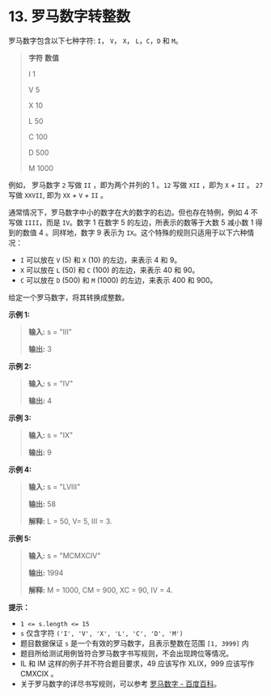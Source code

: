 # 13. 罗马数字转整数

罗马数字包含以下七种字符: `I`， `V`， `X`， `L`，`C`，`D` 和 `M`。

> **字符**           **数值**
>
> I             1
>
> V             5
>
> X             10
>
> L             50
>
> C             100
>
> D             500
>
> M             1000

例如， 罗马数字 `2` 写做 `II` ，即为两个并列的 1 。`12` 写做 `XII` ，即为 `X` \+ `II` 。 `27` 写做  `XXVII`, 即为 `XX` \+ `V` \+ `II` 。

通常情况下，罗马数字中小的数字在大的数字的右边。但也存在特例，例如 4 不写做 `IIII`，而是 `IV`。数字 1 在数字 5 的左边，所表示的数等于大数 5 减小数 1 得到的数值 4 。同样地，数字 9 表示为 `IX`。这个特殊的规则只适用于以下六种情况：

*   `I` 可以放在 `V` \(5\) 和 `X` \(10\) 的左边，来表示 4 和 9。
*   `X` 可以放在 `L` \(50\) 和 `C` \(100\) 的左边，来表示 40 和 90。
*   `C` 可以放在 `D` \(500\) 和 `M` \(1000\) 的左边，来表示 400 和 900。

给定一个罗马数字，将其转换成整数。

**示例 1:**

> **输入:**  s = "III"
>
> **输出:**  3

**示例 2:**

> **输入:**  s = "IV"
>
> **输出:**  4

**示例 3:**

> **输入:**  s = "IX"
>
> **输出:**  9

**示例 4:**

> **输入:**  s = "LVIII"
>
> **输出:**  58
>
> **解释:**  L = 50, V= 5, III = 3\.

**示例 5:**

> **输入:**  s = "MCMXCIV"
>
> **输出:**  1994
>
> **解释:**  M = 1000, CM = 900, XC = 90, IV = 4\.

**提示：**

*   `1 <= s.length <= 15`
*   `s` 仅含字符 `('I', 'V', 'X', 'L', 'C', 'D', 'M')`
*   题目数据保证 `s` 是一个有效的罗马数字，且表示整数在范围 `[1, 3999]` 内
*   题目所给测试用例皆符合罗马数字书写规则，不会出现跨位等情况。
*   IL 和 IM 这样的例子并不符合题目要求，49 应该写作 XLIX，999 应该写作 CMXCIX 。
*   关于罗马数字的详尽书写规则，可以参考 [罗马数字 \- 百度百科](https://baike.baidu.com/item/%E7%BD%97%E9%A9%AC%E6%95%B0%E5%AD%97/772296)。